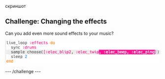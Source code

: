скриншот

## Challenge: Changing the effects

Can you add even more sound effects to your music?

![скриншот](images/dj-effects-more.png)

\--- /challenge \---